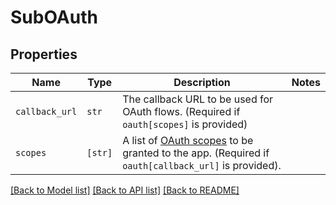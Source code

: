 # SubOAuth



## Properties

| Name | Type | Description | Notes |
| ---- | ---- | ----------- | ----- |
| `callback_url` | ```str``` |  The callback URL to be used for OAuth flows. (Required if `oauth[scopes]` is provided)  |  |
| `scopes` | ```[str]``` |  A list of [OAuth scopes](/api/reference/tag/OAuth) to be granted to the app. (Required if `oauth[callback_url]` is provided).  |  |


[[Back to Model list]](../README.md#documentation-for-models) [[Back to API list]](../README.md#documentation-for-api-endpoints) [[Back to README]](../README.md)


